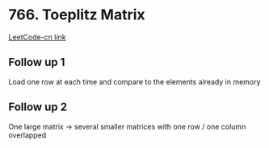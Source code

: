 # 766. Toeplitz Matrix
[LeetCode-cn link](https://leetcode-cn.com/problems/toeplitz-matrix/)

## Follow up 1
Load one row at each time and compare to the elements already in memory

## Follow up 2
One large matrix -> several smaller matrices with one row / one column overlapped
